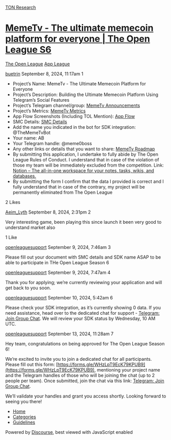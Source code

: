[TON Research](/)

# [MemeTv - The ultimate memecoin platform for everyone | The Open League S6](/t/memetv-the-ultimate-memecoin-platform-for-everyone-the-open-league-s6/32165)

[The Open League](/c/the-open-league/app-leaderboard/58)  [App League](/c/the-open-league/app-leaderboard/58) 

    

[buetrin](https://tonresear.ch/u/buetrin)  September 8, 2024, 11:17am  1

*   Project’s Name: MemeTv - The Ultimate Memecoin Platform for Everyone
*   Project’s Description: Building the Ultimate Memecoin Platform Using Telegram’s Social Features
*   Project’s Telegram channel/group: [MemeTv Announcements](https://t.me/TheMemeTvAnn)
*   Project’s Metrics: [MemeTv Metrics](https://docs.google.com/document/d/1IPhouerBrSvnOVaGCKHJTSqaKzghhytkNcVAGaiVqJ8)
*   App Flow Screenshots (Including TOL Mention): [App Flow](https://docs.google.com/document/d/18t6Ls7jDK17mxnPNes9ikUBnKfUu1O-WvVln9HINccg/)
*   SMC Details: [SMC Details](https://docs.google.com/document/d/1vW583dejiEvHMm0V2MZoiMw_AHNquMwbZsNZhNgpkoI)
*   Add the name you indicated in the bot for SDK integration: @TheMemeTvBot
*   Your name: AB
*   Your Telegram handle: @meme0boss
*   Any other links or details that you want to share: [MemeTv Roadmap](https://docs.google.com/document/d/1bJWFodkQIjlLqzz9K45OxDFMeUYaFEOGSEEq0x45XRY/edit)
*   By submitting this application, I undertake to fully abide by The Open League Rules of Conduct. I understand that in case of the violation of those my team will be immediately excluded from the competition. Link: [Notion – The all-in-one workspace for your notes, tasks, wikis, and databases.](https://ton-org.notion.site/The-Open-League-Rules-of-Conduct-04f4a0fedf1a401687075f5efd83de68)
*   By submitting the form I confirm that the data I provided is correct and I fully understand that in case of the contrary, my project will be permanently eliminated from The Open League

  2 Likes

[Aeim\_Lyth](https://tonresear.ch/u/Aeim_Lyth) September 8, 2024, 2:31pm  2

Very interesting game, been playing this since launch it been very good to understand market also

  1 Like

[openleaguesupport](https://tonresear.ch/u/openleaguesupport) September 9, 2024, 7:46am  3

Please fill out your document with SMC details and SDK name ASAP to be able to participate in THe Open League Season 6

 

[openleaguesupport](https://tonresear.ch/u/openleaguesupport) September 9, 2024, 7:47am  4

Thank you for applying; we’re currently reviewing your application and will get back to you soon.

 

[openleaguesupport](https://tonresear.ch/u/openleaguesupport) September 10, 2024, 5:42am  6

Please check your SDK integration, as it’s currently showing 0 data. If you need assistance, head over to the dedicated chat for support - [Telegram: Join Group Chat](https://t.me/+ZOa8GSiVpyxmMWFi). We will review your SDK status by Wednesday, 10 AM UTC.

 

[openleaguesupport](https://tonresear.ch/u/openleaguesupport) September 13, 2024, 11:28am  7

Hey team, congratulations on being approved for The Open League Season 6!

We’re excited to invite you to join a dedicated chat for all participants. Please fill out this form: [https://forms.gle/WHzLpT9EcK79KPUB9](https://forms.gle/WHzLpT9EcK79KPUB9), mentioning your project name and the Telegram handles of those who will be joining the chat (up to 2 people per team). Once submitted, join the chat via this link: [Telegram: Join Group Chat](https://t.me/+TbKriSZt35BiNmUy).

We’ll validate your handles and grant you access shortly. Looking forward to seeing you there!

 

*   [Home](/)
*   [Categories](/categories)
*   [Guidelines](/guidelines)

Powered by [Discourse](https://www.discourse.org), best viewed with JavaScript enabled